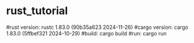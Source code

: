 # rust_tutorial

#rust version: rustc 1.83.0 (90b35a623 2024-11-26)
#cargo version: cargo 1.83.0 (5ffbef321 2024-10-29)
#build: cargo build
#run: cargo run
